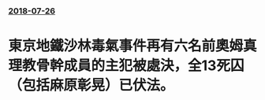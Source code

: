 ### [2018-07-26](/news/2018/07/26/index.md)

##### 
# 東京地鐵沙林毒氣事件再有六名前奧姆真理教骨幹成員的主犯被處決，全13死囚（包括麻原彰晃）已伏法。



